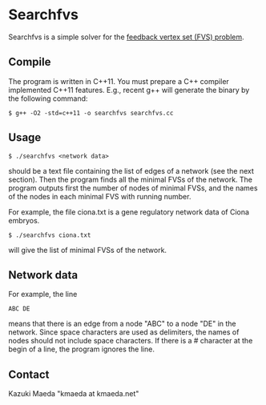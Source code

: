 # Searchfvs

Searchfvs is a simple solver for the [feedback vertex set (FVS) problem](https://en.wikipedia.org/wiki/Feedback_vertex_set).

## Compile

The program is written in C++11. You must prepare a C++ compiler
implemented C++11 features. E.g., recent g++ will generate the binary by
the following command:

    $ g++ -O2 -std=c++11 -o searchfvs searchfvs.cc

## Usage

    $ ./searchfvs <network data>

<network data> should be a text file containing the list of edges of a network
(see the next section). Then the program finds all the minimal FVSs of
the network. The program outputs first the number of nodes of minimal FVSs,
and the names of the nodes in each minimal FVS with running number.

For example, the file ciona.txt is a gene regulatory network data of
Ciona embryos.

    $ ./searchfvs ciona.txt

will give the list of minimal FVSs of the network.

## Network data

For example, the line

    ABC DE

means that there is an edge from a node "ABC" to a node "DE" in the network.
Since space characters are used as delimiters, the names of nodes should not
include space characters. If there is a # character at the begin of a line,
the program ignores the line.

## Contact

Kazuki Maeda "kmaeda at kmaeda.net"